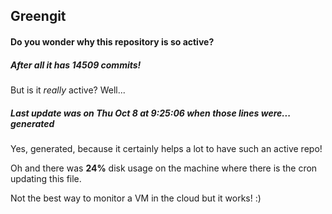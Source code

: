 ## Greengit

#### Do you wonder why this repository is so active?

##### After all it has 14509 commits!

But is it *really* active? Well...

##### Last update was on Thu Oct 8 at 9:25:06 when those lines were... generated

Yes, generated, because it certainly helps a lot to have such an active repo!

Oh and there was **24%** disk usage on the machine
where there is the cron updating this file.

Not the best way to monitor a VM in the cloud but it works! :)
